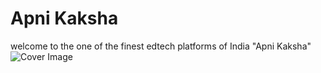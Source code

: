 # Apni Kaksha
welcome to the one of the finest edtech platforms of India "Apni Kaksha"
![Cover Image](./cover-image.jpg)
